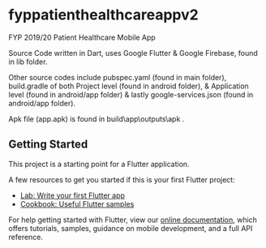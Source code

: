 # fyppatienthealthcareappv2

FYP 2019/20 Patient Healthcare Mobile App

Source Code written in Dart, uses Google Flutter & Google Firebase, found in lib folder.

Other source codes include pubspec.yaml (found in main folder), build.gradle of both Project level (found in android folder), & Application level (found in android/app folder) & lastly google-services.json (found in android/app folder).

Apk file (app.apk) is found in build\app\outputs\apk .

## Getting Started

This project is a starting point for a Flutter application.

A few resources to get you started if this is your first Flutter project:

- [Lab: Write your first Flutter app](https://flutter.dev/docs/get-started/codelab)
- [Cookbook: Useful Flutter samples](https://flutter.dev/docs/cookbook)

For help getting started with Flutter, view our
[online documentation](https://flutter.dev/docs), which offers tutorials,
samples, guidance on mobile development, and a full API reference.
